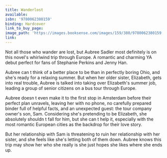 ```yaml
---
title: Wanderlost
available:
isbn: '9780062380159'
binding: Hardcover
link_to_buy_page:
image_path: 'https://images.booksense.com/images/159/380/9780062380159.jpg'
link:
---
```



Not all those who wander are lost, but Aubree Sadler most definitely is on this novel's whirlwind trip through Europe. A romantic and charming YA debut perfect for fans of Stephanie Perkins and Jenny Han.

Aubree can t think of a better place to be than in perfectly boring Ohio, and she's ready for a relaxing summer. But when her older sister, Elizabeth, gets into real trouble, Aubree is talked into taking over Elizabeth's summer job, leading a group of senior citizens on a bus tour through Europe.

Aubree doesn t even make it to the first stop in Amsterdam before their perfect plan unravels, leaving her with no phone, no carefully prepared binder full of helpful facts, and an unexpected guest: the tour company owner's son, Sam. Considering she's pretending to be Elizabeth, she absolutely shouldn t fall for him, but she can t help it, especially with the most romantic European cities as the backdrop for their love story.

But her relationship with Sam is threatening to ruin her relationship with her sister, and she feels like she's letting both of them down. Aubree knows this trip may show her who she really is she just hopes she likes where she ends up.